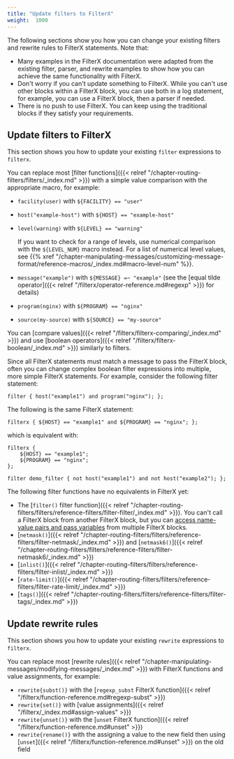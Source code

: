 ```yaml
---
title: "Update filters to FilterX"
weight:  1000
---
```


The following sections show you how you can change your existing filters and rewrite rules to FilterX statements. Note that:

- Many examples in the FilterX documentation were adapted from the existing filter, parser, and rewrite examples to show how you can achieve the same functionality with FilterX.
- Don't worry if you can't update something to FilterX. While you can't use other blocks within a FilterX block, you can use both in a log statement, for example, you can use a FilterX block, then a parser if needed.
- There is no push to use FilterX. You can keep using the traditional blocks if they satisfy your requirements.

## Update filters to FilterX

This section shows you how to update your existing `filter` expressions to `filterx`.

You can replace most [filter functions]({{< relref "/chapter-routing-filters/filters/_index.md" >}}) with a simple value comparison with the appropriate macro, for example:

- `facility(user)` with `${FACILITY} == "user"`
- `host("example-host")` with `${HOST} == "example-host"`
- `level(warning)` with `${LEVEL} == "warning"`

    If you want to check for a range of levels, use numerical comparison with the `${LEVEL_NUM}` macro instead. For a list of numerical level values, see {{% xref "/chapter-manipulating-messages/customizing-message-format/reference-macros/_index.md#macro-level-num" %}}.

- `message("example")` with `${MESSAGE} =~ "example"` (see the [equal tilde operator]({{< relref "/filterx/operator-reference.md#regexp" >}}) for details)
- `program(nginx)` with `${PROGRAM} == "nginx"`
- `source(my-source)` with `${SOURCE} == "my-source"`

You can [compare values]({{< relref "/filterx/filterx-comparing/_index.md" >}}) and use [boolean operators]({{< relref "/filterx/filterx-boolean/_index.md" >}}) similarly to filters.

Since all FilterX statements must match a message to pass the FilterX block, often you can change complex boolean filter expressions into multiple, more simple FilterX statements. For example, consider the following filter statement:

```shell
filter { host("example1") and program("nginx"); };
```

The following is the same FilterX statement:

```shell
filterx { ${HOST} == "example1" and ${PROGRAM} == "nginx"; };
```

which is equivalent with:

```shell
filterx {
    ${HOST} == "example1";
    ${PROGRAM} == "nginx";
};
```

```shell
filter demo_filter { not host("example1") and not host("example2"); };
```

The following filter functions have no equivalents in FilterX yet:

- The [`filter()` filter function]({{< relref "/chapter-routing-filters/filters/reference-filters/filter-filter/_index.md" >}}). You can't call a FilterX block from another FilterX block, but you can [access name-value pairs and pass variables](#scoping) from multiple FilterX blocks.
- [`netmask()`]({{< relref "/chapter-routing-filters/filters/reference-filters/filter-netmask/_index.md" >}}) and [`netmask6()`]({{< relref "/chapter-routing-filters/filters/reference-filters/filter-netmask6/_index.md" >}})
- [`inlist()`]({{< relref "/chapter-routing-filters/filters/reference-filters/filter-inlist/_index.md" >}})
- [`rate-limit()`]({{< relref "/chapter-routing-filters/filters/reference-filters/filter-rate-limit/_index.md" >}})
- [`tags()`]({{< relref "/chapter-routing-filters/filters/reference-filters/filter-tags/_index.md" >}})

## Update rewrite rules

This section shows you how to update your existing `rewrite` expressions to `filterx`.

You can replace most [rewrite rules]({{< relref "/chapter-manipulating-messages/modifying-messages/_index.md" >}}) with FilterX functions and value assignments, for example:

- `rewrite{subst()}` with the [`regexp_subst` FilterX function]({{< relref "/filterx/function-reference.md#regexp-subst" >}})
- `rewrite{set()}` with [value assignments]({{< relref "/filterx/_index.md#assign-values" >}})
- `rewrite{unset()}` with the [`unset` FilterX function]({{< relref "/filterx/function-reference.md#unset" >}})
- `rewrite{rename()}` with the assigning a value to the new field then using [`unset`]({{< relref "/filterx/function-reference.md#unset" >}}) on the old field


<!-- 
set-severity(), set-facility() set-pri() rewrite functions > no equivalent

Setting match variables with the set-matches() rewrite rule
    > I don't even get what this does

Setting multiple message fields to specific values
    > no equivalent

map-value-pairs: Rename value-pairs to normalize logs
    > Does the simple rename cover that, or no equivalent?

Conditional rewrites
    > see use cases

Rewrite the timezone of a message
    > ?

Anonymizing credit card numbers
    > no equivalent, but can be replicated using some regexp_subst expressions, see the scl for details tmp/axosyslog/scl/rewrite/cc-mask.conf

add/delete tags: do we need here a round-trip here like this, or is it working without that?: 
    temp-tags = json-array($TAGS);
    temp-tags += "new-tag";
    $TAGS = format_csv(temp-tags);

    - How can you delete an element with a specific value from a list (not by index)
        like this in python:
            thislist = ["apple", "banana", "cherry"]
            thislist.remove("banana")
 -->

<!-- FIXME group-by like contexts and similar don't work yet -->
